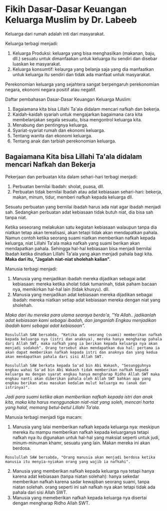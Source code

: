 # Fikih Dasar-Dasar Keuangan Keluarga Muslim by Dr. Labeeb

Keluarga dari rumah adalah inti dari masyarakat.

Keluarga terbagi menjadi:
1. Keluarga Produksi: keluarga yang bisa menghasilkan (makanan, baju, dll.) sesuatu untuk dimanfaakan untuk keluarga itu sendiri dan disebar luaskan ke masyarakat.
2. Keluarga konsumtif: kelaurga yang belanja saja yang dia manfaatkan untuk keluarga itu sendiri dan tidak ada manfaat untuk masyarakat.

Perekonomian keluarga yang sejahtera sangat berpengaruh perekonomian negara, ekonomi negara positif atau negatif.

Daftar pembahasan Dasar-Dasar Keuangan Keluarga Muslim:
1. Bagaiamana kita bisa Lillahi Ta'ala didalam mencari nafkah dan bekerja.
2. Kaidah-kaidah syariah untuk mengajarkan bagaimana cara kita membelanjakan segala sesuatu, bisa mengontrol keluarga kita.
3. Menabung dan pentingnya keluarga.
4. Syariat-syariat rumah dan ekonomi keluarga.
5. Tentang wanita dan ekonomi keluarga.
6. Tentang anak dan tarbiah perekonomian keluarga.

## Bagaiamana Kita bisa Lillahi Ta'ala didalam mencari Nafkah dan Bekerja

Pekerjaan dan perbuatan kita dalam sehari-hari terbagi menjadi:
1. Perbuatan bernilai Ibadah: sholat, puasa, dll.
2. Perbuatan tidak bernilai Ibadah atau adat kebiasaan sehari-hari: bekerja, makan, minum, tidur, memberi nafkah kepada keluarga dll.

Sesuatu perbuatan yang bernilai ibadah harus ada niat agar ibadah menjadi sah. Sedangkan perbuatan adat kebiasaan tidak butuh niat, dia bisa sah tanpa niat.

Ketika seseorang melakukan satu kegiatan kebiasaan walaupun tanpa dia niatkan tetap akan terealisasi, akan tetapi tidak akan mendapatkan pahala. Namun contoh ketika seorang suami niatkan memberikan nafkah kepada keluarga, niat Lillahi Ta'ala maka nafkah yang suami berikan akan mendapatkan pahala. Sehingga hal-hal kebiasaan bisa menjadi bernilai Ibadah ketika dinatkan Lillahi Ta'ala yang akan menjadi pahala bagi kita. **Maka dari itu, "Jagalah niat-niat sholehah kalian".**

Manusia terbagi menjadi:
1. Manusia yang menjadikan ibadah mereka dijadikan sebagai adat kebiasaan: mereka ketika sholat tidak tumaninah, tidak paham bacaan nya, memikirkan hal-hal lain (tidak khusyu). dll.
2. Manusia yang menjadikan adat kebiasaan mereka dijadikan sebagai ibadah: mereka niatkan setiap adat kebiasaan mereka dengan niat yang sholehah.

*Maka dari itu mereka para ulama searaya berdo'a, "Ya Allah.. jadikanlah adat kebiasaan kami sebagai ibadah, dan janganlah Engkau menjadikan ibadah kami sebagai adat kebiasaan".*

`Rosulullah SAW bersabda, "Ketika ada seorang (suami) memberikan nafkah kepada keluarga nya (istri dan anaknya), mereka hanya mengharap pahala dari Allah SWT, maka nafkah yang ia berikan kepada keluarga nya akan menjadi sodakoh". Orang tersebut akan mendapatkan dua hal: pertama ia akan dapat memberikan nafkah kepada istri dan anaknya dan yang kedua akan mendapatkan pahala dari sisi Allah SWT.`

`Rosulullah SAW berkata kepada Sa'ad bin Abi Wakash, "Sesungguhnya engkau wahai Sa'ad bin Abi Wakash tidak memberikan nafkah kepada keluarga mu dengan syarat engkau hanya mengharap Ridho Allah SWT maka engkau nanti akan diberikan pahala oleh Allah SWT bahkan apa yang engkau berikan atau masukan kedalam mulut keluarga mu (anak dan istrinya)".`

*Jadi para suami ketika akan memberikan nafkah kepada istri dan anak kita, maka kita harus menggunakan niat-niat yang soleh, mencari harta yang halal, memang betul-betul Lillahi Ta'ala.*

Manusia terbagi menjadi tiga macam:
1. Manusia yang lalai memberikan nafkah kepada keluarga nya: meskipun mereka itu mampu memberikan nafkah kepada keluarganya tetapi nafkah nya itu digunakan untuk hal-hal yang maksiat seperti untuk judi, minum-minuman khamr, sesuatu yang lain. Makan mereka ini akan berdosa.

`Rosulullah SAW bersabda, "Orang manusia akan menjadi berdosa ketika manusia itu menyia-nyiakan orang yang wajib ia nafkahi".`

2. Manusia yang memberikan nafkah kepada keluarga nya tetapi hanya karena adat kebiasaan (tanpa niatan solehah): hanya sekedar memberikan nafkah karena sadar kewajiban seorang suami, tanpa niatan solehah. orang seperti ini sah nafkah nya akan tetapi tidak ada pahala dari sisi Allah SWT.
3. Manusia yang memeberikan nafkah kepada keluarga nya disertai dengan mengharap Ridho Allah SWT.


